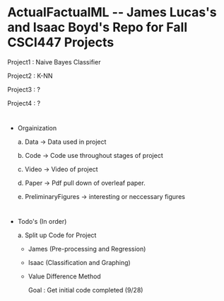 # ActualFactualML -- James Lucas's and Isaac Boyd's Repo for Fall CSCI447 Projects

Project1 : Naive Bayes Classifier

Project2 : K-NN

Project3 : ?

Project4 : ?

#

-  Orgainization

   a. Data -> Data used in project
  
   b. Code -> Code use throughout stages of project
  
   c. Video -> Video of project
  
   d. Paper -> Pdf pull down of overleaf paper.
  
   e. PreliminaryFigures -> interesting or neccessary figures
   
#
    
-  Todo's (In order)

   a. Split up Code for Project 

      - James (Pre-processing and Regression)
      - Isaac (Classification and Graphing)
      - Value Difference Method
      
        Goal : Get initial code completed (9/28)
    
    


